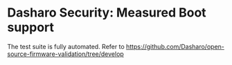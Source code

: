 # Dasharo Security: Measured Boot support

The test suite is fully automated. Refer to https://github.com/Dasharo/open-source-firmware-validation/tree/develop
